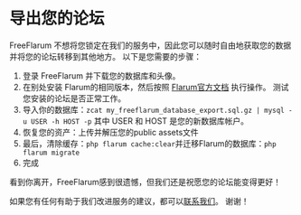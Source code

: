 # 导出您的论坛

FreeFlarum 不想将您锁定在我们的服务中，因此您可以随时自由地获取您的数据并将您的论坛转移到其他地方。 以下是您需要的步骤：

1. 登录 FreeFlarum 并下载您的数据库和头像。
2. 在别处安装 Flarum的相同版本，然后按照 [Flarum官方文档](https://docs.flarum.org/install/) 执行操作。 测试您安装的论坛是否正常工作。
3. 导入你的数据库：`zcat my_freeflarum_database_export.sql.gz | mysql -u USER -h HOST -p` 其中 USER 和 HOST 是您的新数据库帐户。
4. 恢复您的资产：上传并解压您的public assets文件
5. 最后，清除缓存：`php flarum cache:clear`并迁移Flarum的数据库：`php flarum migrate`
6. 完成

看到你离开，FreeFlarum感到很遗憾，但我们还是祝愿您的论坛能变得更好！

如果您有任何有助于我们改进服务的建议，都可以[联系我们](https://freeflarum.com/support)。 谢谢！
